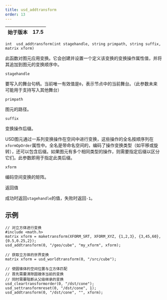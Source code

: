 ```yaml
---
title: usd_addtransform
order: 13
---
```


| 始于版本 | 17.5 |
| --- | --- |

`int  usd_addtransform(int stagehandle, string primpath, string suffix, matrix xform)`

此函数对图元应用变换。它会创建并设置一个定义该变换的变换操作属性值，并将其追加到图元的变换顺序中。

`stagehandle`

要写入的舞台句柄。当前唯一有效值是`0`，表示节点中的当前舞台。（此参数未来可能用于支持写入其他舞台）

`primpath`

图元的路径。

`suffix`

变换操作后缀。

USD图元通过一系列变换操作在空间中进行变换，这些操作的全名按顺序列在`xformOpOrder`属性中。全名是带命名空间的，编码了操作变换类型（如平移或旋转），还可以包含后缀。如果图元有多个相同类型的操作，则需要指定后缀以区分它们。此参数即用于指定此类后缀。

`xform`

编码空间变换的矩阵。

返回值

成功时返回`stagehandle`的值，失败时返回`-1`。

## 示例

```vex
// 对立方体进行变换
#include <math.h>
matrix xform = maketransform(XFORM_SRT, XFORM_XYZ, {1,2,3}, {3,45,60}, {0.5,0.25,2});
usd_addtransform(0, "/geo/cube", "my_xform", xform);

```

```vex
// 获取立方体的世界变换
matrix xform = usd_worldtransform(0, "/src/cube");

// 使圆锥体的空间位置与立方体匹配
// 首先需要清除圆锥体当前的变换
// 同时需要阻断从父级继承的变换
usd_cleartransformorder(0, "/dst/cone");
usd_settransformreset(0, "/dst/cone", 1);
usd_addtransform(0, "/dst/cone", "", xform);

```
